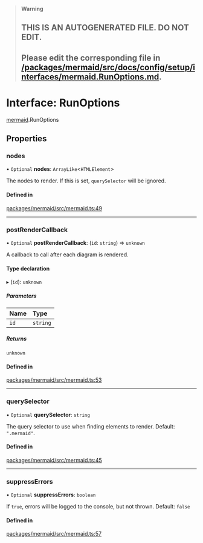 > **Warning**
>
> ## THIS IS AN AUTOGENERATED FILE. DO NOT EDIT.
>
> ## Please edit the corresponding file in [/packages/mermaid/src/docs/config/setup/interfaces/mermaid.RunOptions.md](../../../../packages/mermaid/src/docs/config/setup/interfaces/mermaid.RunOptions.md).

# Interface: RunOptions

[mermaid](../modules/mermaid.md).RunOptions

## Properties

### nodes

• `Optional` **nodes**: `ArrayLike`<`HTMLElement`>

The nodes to render. If this is set, `querySelector` will be ignored.

#### Defined in

[packages/mermaid/src/mermaid.ts:49](https://github.com/mermaid-js/mermaid/blob/master/packages/mermaid/src/mermaid.ts#L49)

---

### postRenderCallback

• `Optional` **postRenderCallback**: (`id`: `string`) => `unknown`

A callback to call after each diagram is rendered.

#### Type declaration

▸ (`id`): `unknown`

##### Parameters

| Name | Type     |
| :--- | :------- |
| `id` | `string` |

##### Returns

`unknown`

#### Defined in

[packages/mermaid/src/mermaid.ts:53](https://github.com/mermaid-js/mermaid/blob/master/packages/mermaid/src/mermaid.ts#L53)

---

### querySelector

• `Optional` **querySelector**: `string`

The query selector to use when finding elements to render. Default: `".mermaid"`.

#### Defined in

[packages/mermaid/src/mermaid.ts:45](https://github.com/mermaid-js/mermaid/blob/master/packages/mermaid/src/mermaid.ts#L45)

---

### suppressErrors

• `Optional` **suppressErrors**: `boolean`

If `true`, errors will be logged to the console, but not thrown. Default: `false`

#### Defined in

[packages/mermaid/src/mermaid.ts:57](https://github.com/mermaid-js/mermaid/blob/master/packages/mermaid/src/mermaid.ts#L57)
